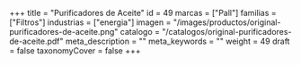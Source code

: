 +++
title = "Purificadores de Aceite"
id = 49
marcas = ["Pall"]
familias = ["Filtros"]
industrias = ["energia"]
imagen = "/images/productos/original-purificadores-de-aceite.png"
catalogo = "/catalogos/original-purificadores-de-aceite.pdf"
meta_description = ""
meta_keywords = ""
weight = 49
draft = false
taxonomyCover = false
+++
